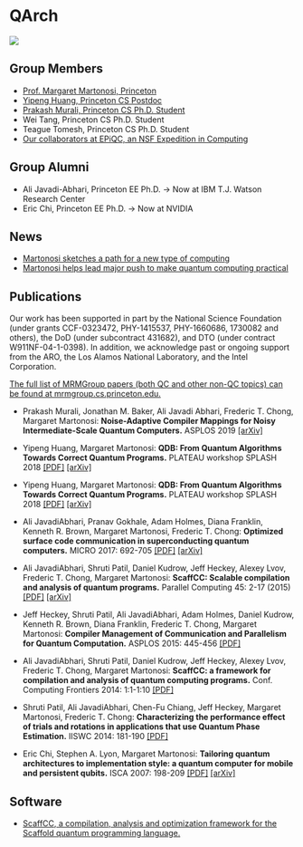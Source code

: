 # QArch

![](https://quantumarchitectureprinceton.github.io/images/ali_thesis_111.png)

## Group Members

- [Prof. Margaret Martonosi, Princeton](http://www.princeton.edu/~mrm/)
- [Yipeng Huang, Princeton CS Postdoc](https://cs.princeton.edu/~yipengh)
- [Prakash Murali, Princeton CS Ph.D. Student](https://cs.princeton.edu/~pmurali)
- Wei Tang, Princeton CS Ph.D. Student
- Teague Tomesh, Princeton CS Ph.D. Student
- [Our collaborators at EPiQC, an NSF Expedition in Computing](https://www.epiqc.cs.uchicago.edu/)

## Group Alumni

- Ali Javadi-Abhari, Princeton EE Ph.D. -> Now at IBM T.J. Watson Research Center
- Eric Chi, Princeton EE Ph.D. -> Now at NVIDIA

## News

- [Martonosi sketches a path for a new type of computing](https://www.princeton.edu/news/2017/11/14/martonosi-sketches-path-new-type-computing)
- [Martonosi helps lead major push to make quantum computing practical](https://www.princeton.edu/news/2018/02/28/martonosi-helps-lead-major-push-make-quantum-computing-practical)

## Publications

Our work has been supported in part by the National Science Foundation (under grants CCF-0323472, PHY-1415537, PHY-1660686, 1730082 and others), the DoD (under subcontract 431682), and DTO (under contract W911NF-04-1-0398). In addition, we acknowledge past or ongoing support from the ARO, the Los Alamos National Laboratory, and the Intel Corporation.

[The full list of MRMGroup papers (both QC and other non-QC topics) can be found at mrmgroup.cs.princeton.edu.](http://mrmgroup.cs.princeton.edu/)

- Prakash Murali, Jonathan M. Baker, Ali Javadi Abhari, Frederic T. Chong, Margaret Martonosi: **Noise-Adaptive Compiler Mappings for Noisy Intermediate-Scale Quantum Computers.** ASPLOS 2019
[[arXiv]](https://arxiv.org/abs/1901.11054)

- Yipeng Huang, Margaret Martonosi: **QDB: From Quantum Algorithms Towards Correct Quantum Programs.** PLATEAU workshop SPLASH 2018
[[PDF]](QuantumArchitecturePrinceton.github.io/publications/QDB-quantum-algorithms.pdf) [[arXiv]](https://arxiv.org/abs/1811.05447)

- Yipeng Huang, Margaret Martonosi: **QDB: From Quantum Algorithms Towards Correct Quantum Programs.** PLATEAU workshop SPLASH 2018
[[PDF]](QuantumArchitecturePrinceton.github.io/publications/QDB-quantum-algorithms.pdf) [[arXiv]](https://arxiv.org/abs/1811.05447)

- Ali JavadiAbhari, Pranav Gokhale, Adam Holmes, Diana Franklin, Kenneth R. Brown, Margaret Martonosi, Frederic T. Chong: **Optimized surface code communication in superconducting quantum computers.** MICRO 2017: 692-705
[[PDF]](https://quantumarchitectureprinceton.github.io/publications/p692-javadi-abhari.pdf) [[arXiv]](https://arxiv.org/abs/1708.09283)

- Ali JavadiAbhari, Shruti Patil, Daniel Kudrow, Jeff Heckey, Alexey Lvov, Frederic T. Chong, Margaret Martonosi:
**ScaffCC: Scalable compilation and analysis of quantum programs.** Parallel Computing 45: 2-17 (2015)
[[PDF]](https://quantumarchitectureprinceton.github.io/publications/1507.01902.pdf) [[arXiv]](https://arxiv.org/abs/1507.01902)

- Jeff Heckey, Shruti Patil, Ali JavadiAbhari, Adam Holmes, Daniel Kudrow, Kenneth R. Brown, Diana Franklin, Frederic T. Chong, Margaret Martonosi:
**Compiler Management of Communication and Parallelism for Quantum Computation.** ASPLOS 2015: 445-456
[[PDF]](https://quantumarchitectureprinceton.github.io/publications/p445-heckey.pdf)

- Ali JavadiAbhari, Shruti Patil, Daniel Kudrow, Jeff Heckey, Alexey Lvov, Frederic T. Chong, Margaret Martonosi:
**ScaffCC: a framework for compilation and analysis of quantum computing programs.** Conf. Computing Frontiers 2014: 1:1-1:10
[[PDF]](https://quantumarchitectureprinceton.github.io/publications/a1-javadiabhari.pdf)

- Shruti Patil, Ali JavadiAbhari, Chen-Fu Chiang, Jeff Heckey, Margaret Martonosi, Frederic T. Chong:
**Characterizing the performance effect of trials and rotations in applications that use Quantum Phase Estimation.** IISWC 2014: 181-190
[[PDF]](https://quantumarchitectureprinceton.github.io/publications/06983057.pdf)

- Eric Chi, Stephen A. Lyon, Margaret Martonosi:
**Tailoring quantum architectures to implementation style: a quantum computer for mobile and persistent qubits.** ISCA 2007: 198-209
[[PDF]](https://quantumarchitectureprinceton.github.io/publications/p198-chi.pdf) [[arXiv]](https://arxiv.org/abs/0801.0094)

## Software

- [ScaffCC, a compilation, analysis and optimization framework for the Scaffold quantum programming language.](https://github.com/epiqc/ScaffCC)
